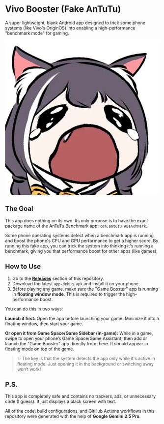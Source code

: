 # Vivo Booster (Fake AnTuTu)

A super lightweight, blank Android app designed to trick some phone systems (like Vivo's OriginOS) into enabling a high-performance "benchmark mode" for gaming.

![App Screenshot](https://raw.githubusercontent.com/LeTanVn/vivo-booster/refs/heads/main/app/src/main/res/mipmap-xxxhdpi/ic_launcher.webp)


## The Goal

This app does nothing on its own. Its only purpose is to have the exact package name of the AnTuTu Benchmark app: `com.antutu.ABenchMark`.

Some phone operating systems detect when a benchmark app is running and boost the phone's CPU and GPU performance to get a higher score. By running this fake app, you can trick the system into thinking it's running a benchmark, giving you that performance boost for other apps (like games).

## How to Use

1.  Go to the [**Releases**](https://github.com/LeTanVn/vivo-booster/releases) section of this repository.
2.  Download the latest `app-debug.apk` and install it on your phone.
3.  Before playing any game, make sure the "Game Booster" app is running in **floating window mode**. This is required to trigger the high-performance boost.

You can do this in two ways:

**Launch it first:**
Open the app before launching your game. Minimize it into a floating window, then start your game.

**Or open it from Game Space/Game Sidebar (in-game):**
While in a game, swipe to open your phone’s Game Space/Game Assistant, then add or launch the "Game Booster" app directly from there. It should appear in floating mode on top of the game.

> ✨ The key is that the system detects the app only while it's active in floating mode. Just opening it in the background or switching away won’t work!

## P.S.

This app is completely safe and contains no trackers, ads, or unnecessary code (I guess). It just displays a black screen with text.

All of the code, build configurations, and GitHub Actions workflows in this repository were generated with the help of **Google Gemini 2.5 Pro**.
